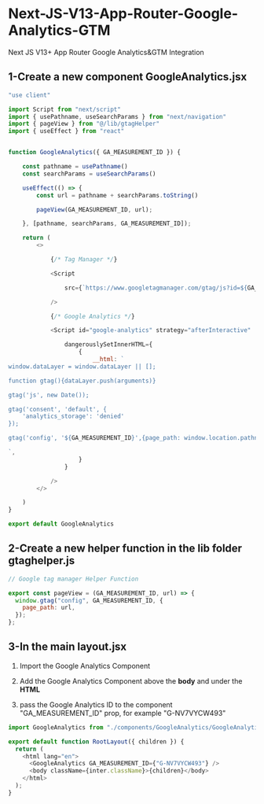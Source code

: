 # Next-JS-V13-App-Router-Google-Analytics-GTM
Next JS V13+ App Router Google Analytics&amp;GTM Integration 

## 1-Create a new component **GoogleAnalytics.jsx**


```js
"use client"

import Script from "next/script"
import { usePathname, useSearchParams } from "next/navigation"
import { pageView } from "@/lib/gtagHelper"
import { useEffect } from "react"


function GoogleAnalytics({ GA_MEASUREMENT_ID }) {

    const pathname = usePathname()
    const searchParams = useSearchParams()

    useEffect(() => {
        const url = pathname + searchParams.toString()

        pageView(GA_MEASUREMENT_ID, url);

    }, [pathname, searchParams, GA_MEASUREMENT_ID]);

    return (
        <>

            {/* Tag Manager */}

            <Script

                src={`https://www.googletagmanager.com/gtag/js?id=${GA_MEASUREMENT_ID}`}

            />

            {/* Google Analytics */}

            <Script id="google-analytics" strategy="afterInteractive"

                dangerouslySetInnerHTML={
                    {
                        __html: `
window.dataLayer = window.dataLayer || [];

function gtag(){dataLayer.push(arguments)}

gtag('js', new Date());

gtag('consent', 'default', {
    'analytics_storage': 'denied'
});

gtag('config', '${GA_MEASUREMENT_ID}',{page_path: window.location.pathname,});

`,
                    }
                }

            />
        </>

    )
}

export default GoogleAnalytics
```


## 2-Create a new helper function in the lib folder gtaghelper.js

```js
// Google tag manager Helper Function

export const pageView = (GA_MEASUREMENT_ID, url) => {
  window.gtag("config", GA_MEASUREMENT_ID, {
    page_path: url,
  });
};

```

## 3-In the main layout.jsx

1. Import the Google Analytics Component 

2. Add the Google Analytics Component above the **body** and under the **HTML**

3. pass the Google Analytics ID to the component "GA_MEASUREMENT_ID" prop, for example "G-NV7VYCW493"

```js
import GoogleAnalytics from "./components/GoogleAnalytics/GoogleAnalytics";

export default function RootLayout({ children }) {
  return (
    <html lang="en">
      <GoogleAnalytics GA_MEASUREMENT_ID={"G-NV7VYCW493"} />
      <body className={inter.className}>{children}</body>
    </html>
  );
}


```


